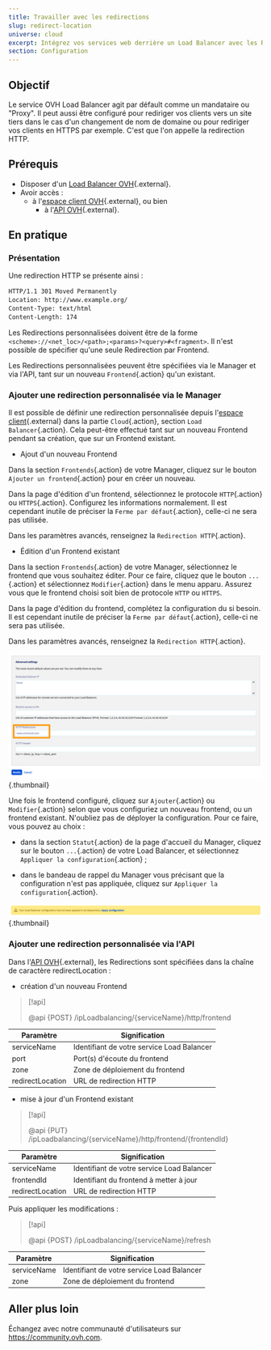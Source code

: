 ```yaml
---
title: Travailler avec les redirections
slug: redirect-location
universe: cloud
excerpt: Intégrez vos services web derrière un Load Balancer avec les Redirections
section: Configuration
---
```



## Objectif

Le service OVH Load Balancer agit par défault comme un mandataire ou "Proxy". Il peut aussi être configuré pour rediriger vos clients vers un site tiers dans le cas d'un changement de nom de domaine ou pour rediriger vos clients en HTTPS par exemple. C'est que l'on appelle la redirection HTTP.


## Prérequis

- Disposer d'un [Load Balancer OVH](https://www.ovh.com/fr/solutions/load-balancer/){.external}.
- Avoir accès :
    - à l'[espace client OVH](https://www.ovh.com/auth/?action=gotomanager&from=https://www.ovh.com/fr/&ovhSubsidiary=fr){.external}, ou bien
        - à l'[API OVH](https://api.ovh.com/){.external}.


## En pratique

### Présentation

Une redirection HTTP se présente ainsi :


```bash
HTTP/1.1 301 Moved Permanently
Location: http://www.example.org/
Content-Type: text/html
Content-Length: 174
```

Les Redirections personnalisées doivent être de la forme `<scheme>://<net_loc>/<path>;<params>?<query>#<fragment>`. Il n'est possible de spécifier qu'une seule Redirection par Frontend.

Les Redirections personnalisées peuvent être spécifiées via le Manager et via l'API, tant sur un nouveau `Frontend`{.action} qu'un existant.

### Ajouter une redirection personnalisée via le Manager

Il est possible de définir une redirection personnalisée depuis l'[espace client](https://www.ovh.com/auth/?action=gotomanager&from=https://www.ovh.com/fr/&ovhSubsidiary=fr){.external} dans la partie `Cloud`{.action}, section `Load Balancer`{.action}.
Cela peut-être effectué tant sur un nouveau Frontend pendant sa création, que sur un Frontend existant.

* Ajout d'un nouveau Frontend

Dans la section `Frontends`{.action} de votre Manager, cliquez sur le bouton `Ajouter un frontend`{.action} pour en créer un nouveau.

Dans la page d'édition d'un frontend, sélectionnez le protocole `HTTP`{.action} ou `HTTPS`{.action}.
Configurez les informations normalement.
Il est cependant inutile de préciser la `Ferme par défaut`{.action}, celle-ci ne sera pas utilisée.

Dans les paramètres avancés, renseignez la `Redirection HTTP`{.action}.

* Édition d'un Frontend existant

Dans la section `Frontends`{.action} de votre Manager, sélectionnez le frontend que vous souhaitez éditer.
Pour ce faire, cliquez que le bouton `...`{.action} et sélectionnez `Modifier`{.action} dans le menu apparu.
Assurez vous que le frontend choisi soit bien de  protocole `HTTP` ou `HTTPS`.

Dans la page d'édition du frontend, complétez la configuration du si besoin.
Il est cependant inutile de préciser la `Ferme par défaut`{.action}, celle-ci ne sera pas utilisée.

Dans les paramètres avancés, renseignez la `Redirection HTTP`{.action}.


![Configuration d'une Redirection d'un Frontend](images/add_redirectlocation.png){.thumbnail}

Une fois le frontend configuré, cliquez sur `Ajouter`{.action} ou `Modifier`{.action} selon que vous configuriez un nouveau frontend, ou un frontend existant.
N'oubliez pas de déployer la configuration.
Pour ce faire, vous pouvez au choix :

- dans la section `Statut`{.action} de la page d'accueil du Manager,
cliquez sur le bouton `...`{.action} de votre Load Balancer,
et sélectionnez `Appliquer la configuration`{.action} ;

- dans le bandeau de rappel du Manager vous précisant que la configuration n'est pas appliquée,
cliquez sur `Appliquer la configuration`{.action}.

![Application d'une Configuration d'un Load Balancer](images/apply_configuration.png){.thumbnail}


### Ajouter une redirection personnalisée via l'API

Dans l'[API OVH](https://api.ovh.com/){.external}, les Redirections sont spécifiées dans la chaîne de caractère redirectLocation :

* création d'un nouveau Frontend

> [!api]
>
> @api {POST} /ipLoadbalancing/{serviceName}/http/frontend
> 

|Paramètre|Signification|
|---|---|
|serviceName|Identifiant de votre service Load Balancer|
|port|Port(s) d'écoute du frontend|
|zone|Zone de déploiement du frontend|
|redirectLocation|URL de redirection HTTP|

* mise à jour d'un Frontend existant

> [!api]
>
> @api {PUT} /ipLoadbalancing/{serviceName}/http/frontend/{frontendId}
> 

|Paramètre|Signification|
|---|---|
|serviceName|Identifiant de votre service Load Balancer|
|frontendId|Identifiant du frontend à metter à jour|
|redirectLocation|URL de redirection HTTP|

Puis appliquer les modifications :


> [!api]
>
> @api {POST} /ipLoadbalancing/{serviceName}/refresh
>

|Paramètre|Signification|
|---|---|
|serviceName|Identifiant de votre service Load Balancer|
|zone|Zone de déploiement du frontend|


## Aller plus loin

Échangez avec notre communauté d'utilisateurs sur <https://community.ovh.com>.
